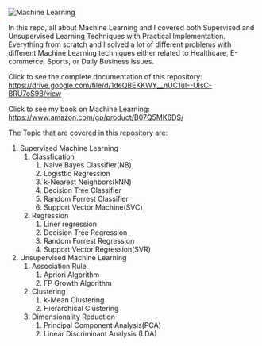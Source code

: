 ![Machine Learning](https://pbs.twimg.com/media/FdM-qm1WQAAWN6b?format=jpg&name=medium)

In this repo, all about Machine Learning and I covered both Supervised and Unsupervised Learning Techniques with Practical Implementation. Everything from scratch and I solved a lot of different problems with different Machine Learning techniques either related to Healthcare, E-commerce, Sports, or Daily Business Issues.

Click to see the complete documentation of this repository: <br>
https://drive.google.com/file/d/1deQBEKKWY__nUC1uI--UlsC-BRU7oS9B/view

Click to see my book on Machine Learning: <br>
https://www.amazon.com/gp/product/B07Q5MK6DS/

The Topic that are covered in this repository are:

1. Supervised Machine Learning
    1. Classfication
        1. Naive Bayes Classifier(NB)
        2. Logisttic Regression
        3. k-Nearest Neighbors(kNN)
        4. Decision Tree Classifier
        5. Random Forrest Classifier
        6. Support Vector Machine(SVC)
     2. Regression <br>
        1. Liner regression
        2. Decision Tree Regression
        3. Random Forrest Regression
        4. Support Vector Regression(SVR)
2. Unsupervised Machine Learning
    1. Association Rule
        1. Apriori Algorithm
        2. FP Growth Algorithm
     2. Clustering
        1. k-Mean Clustering
        2. Hierarchical Clustering
     3. Dimensionality Reduction
        1. Principal Component Analysis(PCA)
        2. Linear Discriminant Analysis (LDA)
     










